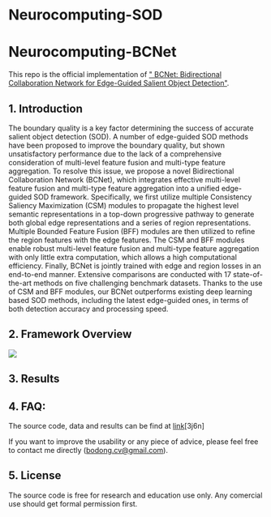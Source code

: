 # Neurocomputing-SOD



# Neurocomputing-BCNet

This repo is the official implementation of [" BCNet: Bidirectional Collaboration Network for Edge-Guided Salient Object Detection"](https://www.sciencedirect.com/science/article/abs/pii/S0925231221000552). 



## 1. Introduction

The boundary quality is a key factor determining the success of accurate salient object detection (SOD). A number of edge-guided SOD methods have been proposed to improve the boundary quality, but shown unsatisfactory performance due to the lack of a comprehensive consideration of multi-level feature fusion and multi-type feature aggregation. To resolve this issue, we propose a novel Bidirectional Collaboration Network (BCNet), which integrates effective multi-level feature fusion and multi-type feature aggregation into a unified edge-guided SOD framework. Specifically, we first utilize multiple Consistency Saliency Maximization (CSM) modules to propagate the highest level semantic representations in a top-down progressive pathway to generate both global edge representations and a series of region representations. Multiple Bounded Feature Fusion (BFF) modules are then utilized to refine the region features with the edge features. The CSM and BFF modules enable robust multi-level feature fusion and multi-type feature aggregation with only little extra computation, which allows a high computational efficiency. Finally, BCNet is jointly trained with edge and region losses in an end-to-end manner. Extensive comparisons are conducted with 17 state-of-the-art methods on five challenging benchmark datasets. Thanks to the use of CSM and BFF modules, our BCNet outperforms existing deep learning based SOD methods, including the latest edge-guided ones, in terms of both detection accuracy and processing speed.



## 2. Framework Overview
![](https://github.com/dongbo811/Neurocomputing-SOD/blob/main/bcnet_net.png)


## 3. Results


## 4. FAQ:
The source code, data and results can be find at [link](https://pan.baidu.com/s/16HgSfUyVLSGQLcnfANzmTg?pwd=3j6n)[3j6n]

If you want to improve the usability or any piece of advice, please feel free to contact me directly (bodong.cv@gmail.com).

## 5. License
The source code is free for research and education use only. Any comercial use should get formal permission first.
